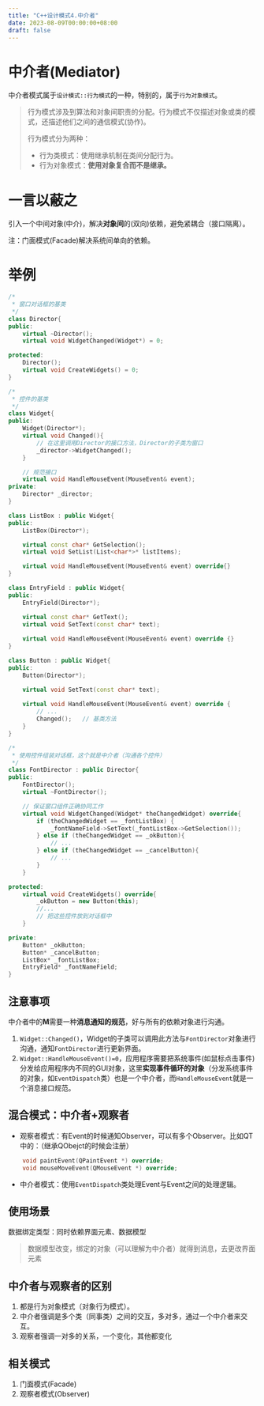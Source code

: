 ```yaml
---
title: "C++设计模式4.中介者"
date: 2023-08-09T00:00:00+08:00
draft: false
---
```


# 中介者(Mediator)

中介者模式属于`设计模式::行为模式`的一种，特别的，属于`行为对象模式`。

> 行为模式涉及到算法和对象间职责的分配。行为模式不仅描述对象或类的模式，还描述他们之间的通信模式(协作)。
>
> 行为模式分为两种：
>
> * 行为类模式：使用继承机制在类间分配行为。
> * 行为对象模式：**使用对象复合而不是继承。**

# 一言以蔽之

引入一个中间对象(中介)，解决**对象间**的(双向)依赖，避免紧耦合（接口隔离）。

注：门面模式(Facade)解决系统间单向的依赖。

# 举例

```cpp
/*
 * 窗口对话框的基类
 */
class Director{
public:
    virtual ~Director();
    virtual void WidgetChanged(Widget*) = 0;

protected:
    Director();
    virtual void CreateWidgets() = 0;
}

/*
 * 控件的基类
 */
class Widget{
public:
    Widget(Director*);
    virtual void Changed(){
        // 在这里调用Director的接口方法，Director的子类为窗口
        _director->WidgetChanged();     
    }

    // 规范接口
    virtual void HandleMouseEvent(MouseEvent& event); 
private:
    Director* _director;
}

class ListBox : public Widget{
public:
    ListBox(Director*);

    virtual const char* GetSelection();
    virtual void SetList(List<char*>* listItems);

    virtual void HandleMouseEvent(MouseEvent& event) override{}
}

class EntryField : public Widget{
public:
    EntryField(Director*);

    virtual const char* GetText();
    virtual void SetText(const char* text);
    
    virtual void HandleMouseEvent(MouseEvent& event) override {}
}

class Button : public Widget{
public:
    Button(Director*);

    virtual void SetText(const char* text);
    
    virtual void HandleMouseEvent(MouseEvent& event) override {
        // ...
        Changed();   // 基类方法
    }
}

/*
 * 使用控件组装对话框，这个就是中介者（沟通各个控件）
 */
class FontDirector : public Director{
public:
    FontDirector();
    virtual ~FontDirector();

    // 保证窗口组件正确协同工作
    virtual void WidgetChanged(Widget* theChangedWidget) override{
        if (theChangedWidget == _fontListBox) {
            _fontNameField->SetText(_fontListBox->GetSelection());
        } else if (theChangedWidget == _okButton){
            // ...
        } else if (theChangedWidget == _cancelButton){
            // ...
        } 
    }

protected:
    virtual void CreateWidgets() override{
        _okButton = new Button(this);
        //...
        // 把这些控件放到对话框中
    }

private:
    Button* _okButton;
    Button* _cancelButton;
    ListBox* _fontListBox;
    EntryField* _fontNameField;
}
```

## 注意事项

中介者中的**M**需要一种**消息通知的规范**，好与所有的依赖对象进行沟通。

1. `Widget::Changed()`，Widget的子类可以调用此方法与`FontDirector`对象进行沟通，通知`FontDirector`进行更新界面。
2. `Widget::HandleMouseEvent()=0`，应用程序需要把系统事件(如鼠标点击事件)分发给应用程序内不同的GUI对象，这里**实现事件循环的对象**（分发系统事件的对象，如`EventDispatch`类）也是一个中介者，而`HandleMouseEvent`就是一个消息接口规范。

## 混合模式：中介者+观察者

- 观察者模式：有Event的时候通知Observer，可以有多个Observer。比如QT中的：（继承QObejct的时候会注册）

```cpp
    void paintEvent(QPaintEvent *) override;
    void mouseMoveEvent(QMouseEvent *) override;
```

- 中介者模式：使用`EventDispatch`类处理Event与Event之间的处理逻辑。

## 使用场景

数据绑定类型：同时依赖界面元素、数据模型

>  数据模型改变，绑定的对象（可以理解为中介者）就得到消息，去更改界面元素

## 中介者与观察者的区别

1. 都是行为对象模式（对象行为模式）。
2. 中介者强调是多个类（同事类）之间的交互，多对多，通过一个中介者来交互。
3. 观察者强调一对多的关系，一个变化，其他都变化

## 相关模式

1. 门面模式(Facade)
2. 观察者模式(Observer)